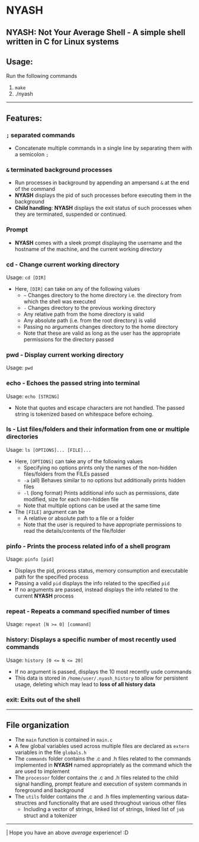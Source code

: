 # NYASH
NYASH: Not Your Average Shell - A simple shell written in C for Linux systems
---

## Usage:
Run the following commands
1. `make`
2. ./nyash
---

## Features:

### `;` separated commands
- Concatenate multiple commands in a single line by separating them with a semicolon `;`

### `&` terminated background processes
- Run processes in background by appending an ampersand `&` at the end of the command
- **NYASH** displays the pid of such processes before executing them in the background
- **Child handling**: **NYASH** displays the exit status of such processes when they are terminated, suspended or continued.

### Prompt
- **NYASH** comes with a sleek prompt displaying the username and the hostname of the machine, and the current working directory

### cd - Change current working directory

Usage: `cd [DIR]`
- Here, `[DIR]` can take on any of the following values
  - `~` Changes directory to the home directory i.e. the directory from which the shell was executed
  - `-` Changes directory to the previous working directory
  - Any relative path from the home directory is valid
  - Any absolute path (i.e. from the root directory) is valid
  - Passing no arguments changes directory to the home directory
  - Note that these are valid as long as the user has the appropriate permissions for the directory passed

### pwd - Display current working directory

Usage: `pwd`

### echo - Echoes the passed string into terminal

Usage: `echo [STRING]`

- Note that quotes and escape characters are not handled. The passed string is tokenized based on whitespace before echoing.

### ls - List files/folders and their information from one or multiple directories

Usage: `ls [OPTIONS]... [FILE]...`

- Here, `[OPTIONS]` can take any of the following values
  - Specifying no options prints only the names of the non-hidden files/folders from the FILEs passed
  - `-a` (all) Behaves similar to no options but additionally prints hidden files
  - `-l` (long format) Prints additional info such as permissions, date modified, size for each non-hidden file
  - Note that multiple options can be used at the same time
- The `[FILE]` argument can be
  - A relative or absolute path to a file or a folder
  - Note that the user is required to have appropriate permissions to read the details/contents of the file/folder

### pinfo - Prints the process related info of a shell program

Usage: `pinfo [pid]`

- Displays the pid, process status, memory consumption and executable path for the specified process
- Passing a valid `pid` displays the info related to the specified `pid`
- If no arguments are passed, instead displays the info related to the current **NYASH** process

### repeat - Repeats a command specified number of times

Usage: `repeat [N >= 0] [command]`

### history: Displays a specific number of most recently used commands

Usage: `history [0 <= N <= 20]`

- If no argument is passed, displays the 10 most recently usde commands
- This data is stored in `/home/user/.nyash_history` to allow for persistent usage, deleting which may lead to **loss of all history data**

### exit: Exits out of the shell

---

## File organization

- The `main` function is contained in `main.c`
- A few global variables used across multiple files are declared as `extern` variables in the file `globals.h`
- The `commands` folder contains the .c and .h files related to the commands implemented in **NYASH** named appropriately as the command which the are used to implement
- The `processor` folder contains the .c and .h files related to the child signal handling, prompt feature and execution of system commands in foreground and background
- The `utils` folder contains the .c and .h files implementing various data-structres and functionality that are used throughout various other files
  - Including a vector of strings, linked list of strings, linked list of `job` struct and a tokenizer

---

| Hope you have an above *average* experience! :D